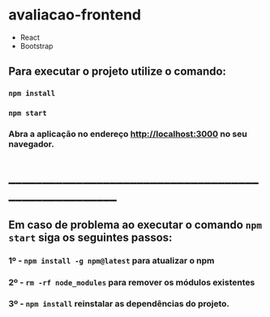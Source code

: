 # avaliacao-frontend

- React
- Bootstrap

## Para executar o projeto utilize o comando: 

### `npm install`

### `npm start`

### Abra a aplicação no endereço [http://localhost:3000](http://localhost:3000) no seu navegador.

# _____________________________________________________

## Em caso de problema ao executar o comando `npm start` siga os seguintes passos:

### 1º - `npm install -g npm@latest` para atualizar o npm

### 2º - `rm -rf node_modules` para remover os módulos existentes

### 3º - `npm install` reinstalar as dependências do projeto.
